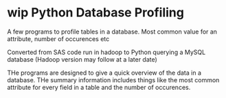 # wip Python Database Profiling
A few programs to profile tables in a database. Most common value for an attribute, number of occurences etc

Converted from SAS code run in hadoop to Python querying a MySQL database (Hadoop version may follow at a later date)

THe programs are designed to give a quick overview of the data in a database. THe summary information includes things like the most common attribute for every field in a table and the number of occurences.
